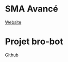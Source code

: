 # SMA Avancé
[Website](https://sites.google.com/view/hai930i)

# Projet bro-bot
[Github](https://github.com/Rikougo/Brobot)